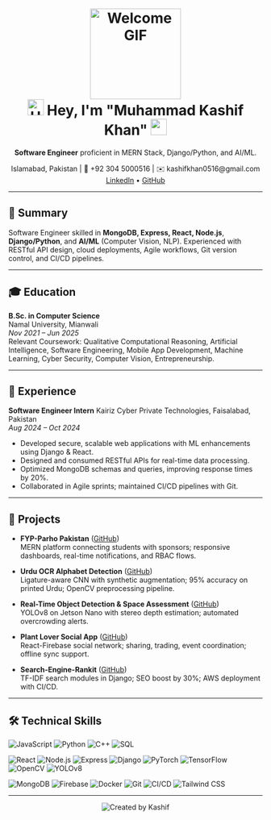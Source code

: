
<h1 align="center">
  <img src="https://media.giphy.com/media/WUlplcMpOCEmTGBtBW/giphy.gif" width="180" alt="Welcome GIF"/><br>
  <img src="https://raw.githubusercontent.com/blackcater/blackcater/main/images/Hi.gif" height="32" alt="Hi"/> Hey, I'm "Muhammad Kashif Khan" <img src="https://raw.githubusercontent.com/blackcater/blackcater/main/images/Hi.gif" height="32"/>
</h1>

<p align="center">
  <strong>Software Engineer</strong> proficient in MERN Stack, Django/Python, and AI/ML.
</p>

<p align="center">
  Islamabad, Pakistan | 📱 +92 304 5000516 | ✉️ kashifkhan0516@gmail.com<br>
  <a href="https://linkedin.com/in/mkashif09">LinkedIn</a> • <a href="https://github.com/kashifkhan09">GitHub</a>
</p>

---

## 📝 Summary

Software Engineer skilled in **MongoDB, Express, React, Node.js**, **Django/Python**, and **AI/ML** (Computer Vision, NLP). Experienced with RESTful API design, cloud deployments, Agile workflows, Git version control, and CI/CD pipelines.

---

## 🎓 Education

**B.Sc. in Computer Science**  
Namal University, Mianwali  
_Nov 2021 – Jun 2025_  
Relevant Coursework: Qualitative Computational Reasoning, Artificial Intelligence, Software Engineering, Mobile App Development, Machine Learning, Cyber Security, Computer Vision, Entrepreneurship.

---

## 💼 Experience

**Software Engineer Intern** 
Kairiz Cyber Private Technologies, Faisalabad, Pakistan  
_Aug 2024 – Oct 2024_
- Developed secure, scalable web applications with ML enhancements using Django & React.  
- Designed and consumed RESTful APIs for real-time data processing.  
- Optimized MongoDB schemas and queries, improving response times by 20%.  
- Collaborated in Agile sprints; maintained CI/CD pipelines with Git.

---

## 🚀 Projects

- **FYP-Parho Pakistan** ([GitHub](https://github.com/kashifkhan09/FYP-Parho-Pakistan))  
  MERN platform connecting students with sponsors; responsive dashboards, real-time notifications, and RBAC flows.

- **Urdu OCR Alphabet Detection** ([GitHub](https://github.com/kashifkhan09/Urdu-OCR-Detection))  
  Ligature-aware CNN with synthetic augmentation; 95% accuracy on printed Urdu; OpenCV preprocessing pipeline.

- **Real-Time Object Detection & Space Assessment** ([GitHub](https://github.com/kashifkhan09/RealTime-Object-Detection))  
  YOLOv8 on Jetson Nano with stereo depth estimation; automated overcrowding alerts.

- **Plant Lover Social App** ([GitHub](https://github.com/kashifkhan09/Plant-Lover-Social-App))  
  React-Firebase social network; sharing, trading, event coordination; offline sync support.

- **Search-Engine-Rankit** ([GitHub](https://github.com/kashifkhan09/Search-Engine-Rankit))  
  TF-IDF search modules in Django; SEO boost by 30%; AWS deployment with CI/CD.

---

## 🛠️ Technical Skills

<p align="center">
  <!-- Languages -->
  
  ![JavaScript](https://img.shields.io/badge/JavaScript-000000?style=for-the-badge&logo=javascript)
  ![Python](https://img.shields.io/badge/Python-000000?style=for-the-badge&logo=python)
  ![C++](https://img.shields.io/badge/C++-000000?style=for-the-badge&logo=c%2B%2B)
  ![SQL](https://img.shields.io/badge/SQL-000000?style=for-the-badge&logo=postgresql)

  <!-- Frameworks & Libraries -->
  ![React](https://img.shields.io/badge/React-000000?style=for-the-badge&logo=react)
  ![Node.js](https://img.shields.io/badge/Node.js-000000?style=for-the-badge&logo=node.js)
  ![Express](https://img.shields.io/badge/Express.js-000000?style=for-the-badge&logo=express)
  ![Django](https://img.shields.io/badge/Django-000000?style=for-the-badge&logo=django)
  ![PyTorch](https://img.shields.io/badge/PyTorch-000000?style=for-the-badge&logo=pytorch)
  ![TensorFlow](https://img.shields.io/badge/TensorFlow-000000?style=for-the-badge&logo=tensorflow)
  ![OpenCV](https://img.shields.io/badge/OpenCV-000000?style=for-the-badge&logo=opencv)
  ![YOLOv8](https://img.shields.io/badge/YOLOv8-000000?style=for-the-badge)

  <!-- Databases & Tools -->
  ![MongoDB](https://img.shields.io/badge/MongoDB-000000?style=for-the-badge&logo=mongodb)
  ![Firebase](https://img.shields.io/badge/Firebase-000000?style=for-the-badge&logo=firebase)
  ![Docker](https://img.shields.io/badge/Docker-000000?style=for-the-badge&logo=docker)
  ![Git](https://img.shields.io/badge/Git-000000?style=for-the-badge&logo=git)
  ![CI/CD](https://img.shields.io/badge/CI/CD-000000?style=for-the-badge)
  ![Tailwind CSS](https://img.shields.io/badge/Tailwind_CSS-000000?style=for-the-badge&logo=tailwindcss)
</p>

---

<p align="center">
  <img src="https://img.shields.io/badge/CREATED%20BY-Muhammad%20Kashif%20Khan-lightgrey?style=for-the-badge" alt="Created by Kashif"/>
</p>
